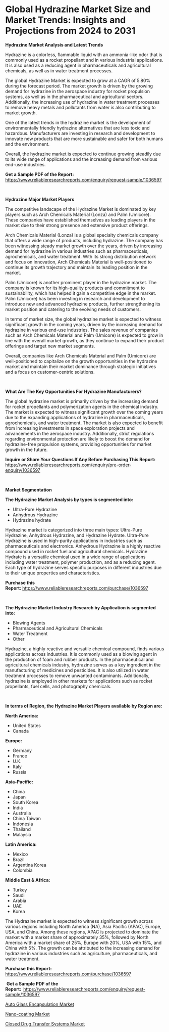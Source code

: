 <p><h1>Global Hydrazine Market Size and Market Trends: Insights and Projections from 2024 to 2031</h1></p><p><strong>Hydrazine Market Analysis and Latest Trends</strong></p>
<p><p>Hydrazine is a colorless, flammable liquid with an ammonia-like odor that is commonly used as a rocket propellant and in various industrial applications. It is also used as a reducing agent in pharmaceuticals and agricultural chemicals, as well as in water treatment processes.</p><p>The global Hydrazine Market is expected to grow at a CAGR of 5.80% during the forecast period. The market growth is driven by the growing demand for hydrazine in the aerospace industry for rocket propulsion systems, as well as in the pharmaceutical and agricultural sectors. Additionally, the increasing use of hydrazine in water treatment processes to remove heavy metals and pollutants from water is also contributing to market growth.</p><p>One of the latest trends in the hydrazine market is the development of environmentally friendly hydrazine alternatives that are less toxic and hazardous. Manufacturers are investing in research and development to innovate new products that are more sustainable and safer for both humans and the environment.</p><p>Overall, the hydrazine market is expected to continue growing steadily due to its wide range of applications and the increasing demand from various end-use industries.</p></p>
<p><strong>Get a Sample PDF of the Report:&nbsp;</strong> <a href="https://www.reliableresearchreports.com/enquiry/request-sample/1036597">https://www.reliableresearchreports.com/enquiry/request-sample/1036597</a></p>
<p>&nbsp;</p>
<p><strong>Hydrazine Major Market Players</strong></p>
<p><p>The competitive landscape of the Hydrazine Market is dominated by key players such as Arch Chemicals Material (Lonza) and Palm (Umicore). These companies have established themselves as leading players in the market due to their strong presence and extensive product offerings.</p><p>Arch Chemicals Material (Lonza) is a global specialty chemicals company that offers a wide range of products, including hydrazine. The company has been witnessing steady market growth over the years, driven by increasing demand for hydrazine in various industries such as pharmaceuticals, agrochemicals, and water treatment. With its strong distribution network and focus on innovation, Arch Chemicals Material is well-positioned to continue its growth trajectory and maintain its leading position in the market.</p><p>Palm (Umicore) is another prominent player in the hydrazine market. The company is known for its high-quality products and commitment to sustainability, which has helped it gain a competitive edge in the market. Palm (Umicore) has been investing in research and development to introduce new and advanced hydrazine products, further strengthening its market position and catering to the evolving needs of customers.</p><p>In terms of market size, the global hydrazine market is expected to witness significant growth in the coming years, driven by the increasing demand for hydrazine in various end-use industries. The sales revenue of companies such as Arch Chemicals Material and Palm (Umicore) is expected to grow in line with the overall market growth, as they continue to expand their product offerings and target new market segments.</p><p>Overall, companies like Arch Chemicals Material and Palm (Umicore) are well-positioned to capitalize on the growth opportunities in the hydrazine market and maintain their market dominance through strategic initiatives and a focus on customer-centric solutions.</p></p>
<p>&nbsp;</p>
<p><strong>What Are The Key Opportunities For Hydrazine Manufacturers?</strong></p>
<p><p>The global hydrazine market is primarily driven by the increasing demand for rocket propellants and polymerization agents in the chemical industry. The market is expected to witness significant growth over the coming years due to the expanding applications of hydrazine in pharmaceuticals, agrochemicals, and water treatment. The market is also expected to benefit from increasing investments in space exploration projects and advancements in the aerospace industry. Additionally, strict regulations regarding environmental protection are likely to boost the demand for hydrazine-free propulsion systems, providing opportunities for market growth in the future.</p></p>
<p><strong>Inquire or Share Your Questions If Any Before Purchasing This Report:</strong> <a href="https://www.reliableresearchreports.com/enquiry/pre-order-enquiry/1036597">https://www.reliableresearchreports.com/enquiry/pre-order-enquiry/1036597</a></p>
<p>&nbsp;</p>
<p><strong>Market Segmentation</strong></p>
<p><strong>The Hydrazine Market Analysis by types is segmented into:</strong></p>
<p><ul><li>Ultra-Pure Hydrazine</li><li>Anhydrous Hydrazine</li><li>Hydrazine hydrate</li></ul></p>
<p><p>Hydrazine market is categorized into three main types: Ultra-Pure Hydrazine, Anhydrous Hydrazine, and Hydrazine Hydrate. Ultra-Pure Hydrazine is used in high-purity applications in industries such as pharmaceuticals and electronics. Anhydrous Hydrazine is a highly reactive compound used in rocket fuel and agricultural chemicals. Hydrazine Hydrate is a versatile chemical used in a wide range of applications including water treatment, polymer production, and as a reducing agent. Each type of hydrazine serves specific purposes in different industries due to their unique properties and characteristics.</p></p>
<p><strong>Purchase this Report:&nbsp;</strong><a href="https://www.reliableresearchreports.com/purchase/1036597">https://www.reliableresearchreports.com/purchase/1036597</a></p>
<p>&nbsp;</p>
<p><strong>The Hydrazine Market Industry Research by Application is segmented into:</strong></p>
<p><ul><li>Blowing Agents</li><li>Pharmaceutical and Agricultural Chemicals</li><li>Water Treatment</li><li>Other</li></ul></p>
<p><p>Hydrazine, a highly reactive and versatile chemical compound, finds various applications across industries. It is commonly used as a blowing agent in the production of foam and rubber products. In the pharmaceutical and agricultural chemicals industry, hydrazine serves as a key ingredient in the manufacturing of medicines and pesticides. It is also utilized in water treatment processes to remove unwanted contaminants. Additionally, hydrazine is employed in other markets for applications such as rocket propellants, fuel cells, and photography chemicals.</p></p>
<p>&nbsp;</p>
<p><strong>In terms of Region, the Hydrazine Market Players available by Region are:</strong></p>
<p>
    <p> <strong> North America: </strong>
        <ul>
            <li>United States</li>
            <li>Canada</li>
        </ul>
        </p> 
    <p> <strong> Europe: </strong>
        <ul>
            <li>Germany</li>
            <li>France</li>
            <li>U.K.</li>
            <li>Italy</li>
            <li>Russia</li>
        </ul>
        </p> 
    <p> <strong> Asia-Pacific: </strong>
        <ul>
            <li>China</li>
            <li>Japan</li>
            <li>South Korea</li>
            <li>India</li>
            <li>Australia</li>
            <li>China Taiwan</li>
            <li>Indonesia</li>
            <li>Thailand</li>
            <li>Malaysia</li>
        </ul>
        </p> 
    <p> <strong> Latin America: </strong>
        <ul>
            <li>Mexico</li>
            <li>Brazil</li>
            <li>Argentina Korea</li>
            <li>Colombia</li>
        </ul>
        </p> 
    <p> <strong> Middle East & Africa: </strong>
        <ul>
            <li>Turkey</li>
            <li>Saudi</li>
            <li>Arabia</li>
            <li>UAE</li>
            <li>Korea</li>
        </ul>
    </p>
    </p>
<p><p>The Hydrazine market is expected to witness significant growth across various regions including North America (NA), Asia Pacific (APAC), Europe, USA, and China. Among these regions, APAC is projected to dominate the market with a market share of approximately 35%, followed by North America with a market share of 25%, Europe with 20%, USA with 15%, and China with 5%. The growth can be attributed to the increasing demand for hydrazine in various industries such as agriculture, pharmaceuticals, and water treatment.</p></p>
<p><strong>Purchase this Report: </strong><a href="https://www.reliableresearchreports.com/purchase/1036597">https://www.reliableresearchreports.com/purchase/1036597</a></p>
<p>&nbsp;<strong>Get a Sample PDF of the Report:&nbsp;&nbsp;</strong><a href="https://www.reliableresearchreports.com/enquiry/request-sample/1036597">https://www.reliableresearchreports.com/enquiry/request-sample/1036597</a></p>
<p><strong></strong></p>
<p><p><a href="https://view.publitas.com/reportprime-1/auto-glass-encapsulation-market-size-growing-and-forecasted-for-period-from-2023-2030-and-provides-complete-market-analysis-of-this-market/">Auto Glass Encapsulation Market</a></p><p><a href="https://view.publitas.com/reportprime-1/nano-coating-market-size-growth-outlook-from-2023-to-2030-projecting-at-markets-trends-analysis-by-application-regional-outlook-and-revenue/">Nano-coating Market</a></p><p><a href="https://view.publitas.com/reportprime-1/closed-drug-transfer-systems-market-size-evaluating-its-market-trends-growth-and-projections-2023-2030/">Closed Drug Transfer Systems Market</a></p></p>